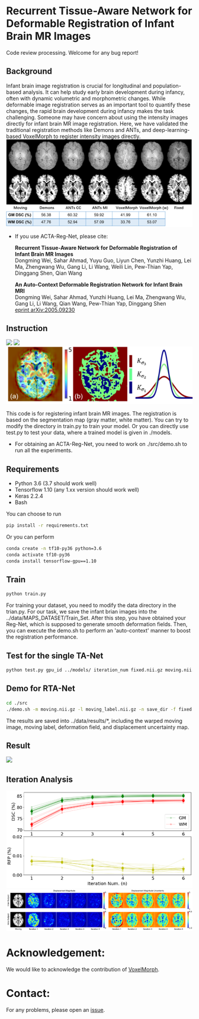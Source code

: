 # Recurrent Tissue-Aware Network for Deformable Registration of Infant Brain MR Images
Code review processing. Welcome for any bug report!

## Background
Infant brain image registration is crucial for longitudinal and population-based analysis. It can help study early brain development during infancy, often with
dynamic volumetric and morphometric changes. While deformable image registration serves as an important tool to quantify these changes, the rapid brain
development during infancy makes the task challenging. Someone may have concern about using the intensity images directly for infant brain MR image registration. Here,
we have validated the traditional registration methods like Demons and ANTs, and deep-learning-based VoxelMorph to register intensity images directly.
<img src='./Fig/intensity.png' />



  * If you use ACTA-Reg-Net, please cite:
    
    **Recurrent Tissue-Aware Network for Deformable Registration of Infant Brain MR Images**   
    Dongming Wei, Sahar Ahmad, Yuyu Guo, Liyun Chen, Yunzhi Huang, Lei Ma, Zhengwang Wu, Gang Li, Li Wang, Weili Lin, Pew-Thian Yap, Dinggang Shen, Qian Wang

    **An Auto-Context Deformable Registration Network for Infant Brain MRI**    
    Dongming Wei, Sahar Ahmad, Yunzhi Huang, Lei Ma, Zhengwang Wu, Gang Li, Li Wang, Qian Wang, Pew-Thian Yap, Dinggang Shen    
    [eprint arXiv:2005.09230](https://arxiv.org/abs/2005.09230)

## Instruction
<img src='./Fig/Auto_Context.png' />
<img src='./Fig/TAReg.png' />
<img src='./Fig/Exemplar_Gaussian_Smoothing.png' />


This code is for registering infant brain MR images. The registration is based on the segmentation map (gray matter, white matter). You can try to modify the directory in train.py to train your model. Or you can directly use test.py to test your data, where a trained model is given in ./models.

 * For obtaining an ACTA-Reg-Net, you need to work on ./src/demo.sh to run all the experiments.

## Requirements
- Python 3.6 (3.7 should work well)
- Tensorflow 1.10 (any 1.xx version should work well)
- Keras 2.2.4
- Bash

You can choose to run
```bash
pip install -r requirements.txt
```
Or you can perform
```bash
conda create -n tf10-py36 python=3.6
conda activate tf10-py36
conda install tensorflow-gpu==1.10
```
## Train
```bash
python train.py
```
For training your dataset, you need to modify the data directory in the trian.py. For our task, we save the infant brian images into the ../data/MAPS_DATASET/Train_Set. 
After this step, you have obtained your Reg-Net, which is supposed to generate smooth deformation fields. Then, you can execute the demo.sh to perform an 'auto-context' manner to boost the registration performance.

## Test for the single TA-Net
```bash
python test.py gpu_id ../models/ iteration_num fixed.nii.gz moving.nii.gz moving_label.nii.gz
```

## Demo for RTA-Net
```bash
cd ./src
./demo.sh -m moving.nii.gz -l moving_label.nii.gz -n save_dir -f fixed.nii.gz
```
The results are saved into ../data/results/*, including the warped moving image, moving label, deformation field, and displacement uncertainty map.

## Result
<img src='./Fig/Segmentation_Intensity.png' />

## Iteration Analysis
<img src='./Fig/Iterations.png' />
<img src='./Fig/Displacement_Uncertainty.png'>


# Acknowledgement:
We would like to acknowledge the contribution of [VoxelMorph](https://github.com/voxelmorph/voxelmorph).


# Contact:
For any problems, please open an [issue](https://github.com/Barnonewdm/ACTA-Reg-Net/issues/new).


